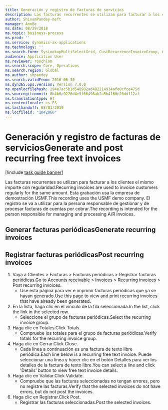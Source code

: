 ```yaml
---
title: Generación y registro de facturas de servicios
description: Las facturas recurrentes se utilizan para facturar a los clientes el mismo importe con regularidad.
author: ShivamPandey-msft
manager: AnnBe
ms.date: 08/29/2018
ms.topic: business-process
ms.prod: ''
ms.service: dynamics-ax-applications
ms.technology: ''
ms.search.form: SysLookupMultiSelectGrid, CustRecurrenceInvoiceGroup, CustFreeInvoice, CustRecurrenceInvoiceTotals
audience: Application User
ms.reviewer: roschlom
ms.search.scope: Core, Operations
ms.search.region: Global
ms.author: shpandey
ms.search.validFrom: 2016-06-30
ms.dyn365.ops.version: Version 7.0.0
ms.openlocfilehash: 294e7ac5b1d548982ad402214934afe0cfce475d
ms.sourcegitcommit: 8b4b6a9226d4e5f66498ab2a5b4160e26dd112af
ms.translationtype: HT
ms.contentlocale: es-ES
ms.lasthandoff: 08/01/2019
ms.locfileid: "1842866"
---
```

# <a name="generate-and-post-recurring-free-text-invoices"></a><span data-ttu-id="ec934-103">Generación y registro de facturas de servicios</span><span class="sxs-lookup"><span data-stu-id="ec934-103">Generate and post recurring free text invoices</span></span>

[!include [task guide banner](../../includes/task-guide-banner.md)]

<span data-ttu-id="ec934-104">Las facturas recurrentes se utilizan para facturar a los clientes el mismo importe con regularidad.</span><span class="sxs-lookup"><span data-stu-id="ec934-104">Recurring invoices are used to invoice customers regularly for the same amount.</span></span> <span data-ttu-id="ec934-105">Esta grabación usa la empresa de demostración USMF.</span><span class="sxs-lookup"><span data-stu-id="ec934-105">This recording uses the USMF demo company.</span></span> <span data-ttu-id="ec934-106">El registro se va a utilizar para la persona responsable de gestionar y de procesar facturas de cuentas por cobrar.</span><span class="sxs-lookup"><span data-stu-id="ec934-106">The recording is intended for the person responsible for managing and processing A/R invoices.</span></span>


## <a name="generate-recurring-invoices"></a><span data-ttu-id="ec934-107">Generar facturas periódicas</span><span class="sxs-lookup"><span data-stu-id="ec934-107">Generate recurring invoices</span></span>

## <a name="post-recurring-invoices"></a><span data-ttu-id="ec934-108">Registrar facturas periódicas</span><span class="sxs-lookup"><span data-stu-id="ec934-108">Post recurring invoices</span></span>
1. <span data-ttu-id="ec934-109">Vaya a Clientes > Facturas > Facturas periódicas > Registrar facturas periódicas.</span><span class="sxs-lookup"><span data-stu-id="ec934-109">Go to Accounts receivable > Invoices > Recurring invoices > Post recurring invoices.</span></span>
    * <span data-ttu-id="ec934-110">Use esta página para ver e imprimir facturas periódicas que ya se hayan generado.</span><span class="sxs-lookup"><span data-stu-id="ec934-110">Use this page to view and print recurring invoices that have already been generated.</span></span>  
2. <span data-ttu-id="ec934-111">En la lista, haga clic en el vínculo de la fila seleccionada.</span><span class="sxs-lookup"><span data-stu-id="ec934-111">In the list, click the link in the selected row.</span></span>
    * <span data-ttu-id="ec934-112">Seleccione el grupo de facturas periódicas.</span><span class="sxs-lookup"><span data-stu-id="ec934-112">Select the recurring invoice group.</span></span>  
3. <span data-ttu-id="ec934-113">Haga clic en Totales.</span><span class="sxs-lookup"><span data-stu-id="ec934-113">Click Totals.</span></span>
    * <span data-ttu-id="ec934-114">Compruebe los totales para el grupo de facturas periódicas.</span><span class="sxs-lookup"><span data-stu-id="ec934-114">Verify totals for the recurring invoice group.</span></span>  
4. <span data-ttu-id="ec934-115">Haga clic en Cerrar.</span><span class="sxs-lookup"><span data-stu-id="ec934-115">Click Close.</span></span>
    * <span data-ttu-id="ec934-116">Cada línea a continuación es una factura de texto libre periódica.</span><span class="sxs-lookup"><span data-stu-id="ec934-116">Each line below is a recurring free text invoice.</span></span> <span data-ttu-id="ec934-117">Puede seleccionar una línea y hacer clic en el botón Detalles para ver los detalles de la factura de texto libre.</span><span class="sxs-lookup"><span data-stu-id="ec934-117">You can select a line and click 'Details' button to view free text invoice details.</span></span>  
5. <span data-ttu-id="ec934-118">Haga clic en Validar.</span><span class="sxs-lookup"><span data-stu-id="ec934-118">Click Validate.</span></span>
    * <span data-ttu-id="ec934-119">Compruebe que las facturas seleccionadas no tengan errores, pero no registre las facturas.</span><span class="sxs-lookup"><span data-stu-id="ec934-119">Verify that the selected invoices do not have errors, but do not post the invoices.</span></span>  
6. <span data-ttu-id="ec934-120">Haga clic en Registrar.</span><span class="sxs-lookup"><span data-stu-id="ec934-120">Click Post.</span></span>
    * <span data-ttu-id="ec934-121">Registrar las facturas seleccionadas.</span><span class="sxs-lookup"><span data-stu-id="ec934-121">Post the selected invoices.</span></span>  

